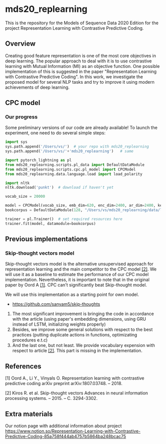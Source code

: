 # mds20_replearning
This is the repository for the Models of Sequence Data 2020 Edition for the project Representation Learning with Contrastive Predictive Coding. 

## Overview 
Creating good feature representation is one of the most core objectives in deep learning. The popular approach to deal with it is to use contrastive learning with Mutual Information (MI) as an objective function. One possible implementation of this is suggested in the paper "Representation Learning with Contrastive Predictive Coding".  In this work, we investigate the proposed model for several NLP  tasks and try to improve it using modern achievements of deep learning.

## CPC model 

### Our progress

Some preliminary versions of our code are already available! To launch the experiment, one need to do several simple steps:

```python
import sys
sys.path.append('/Users/vs/')  # your repo with mds20_replearning
sys.path.append('/Users/vs/'+'mds20_replearning')   # same

import pytorch_lightning as pl
from mds20_replearning.scripts.pl_data import DefaultDataModule
from mds20_replearning.scripts.cpc.pl_model import CPCModel
from mds20_replearning.data.language.load import load_polarity

import nltk
nltk.download('punkt')  # download if haven't yet

vocab_size = 20000

model = CPCModel(vocab_size, emb_dim=620, enc_dim=2400, ar_dim=2400, kernel_size=5, lr=2e-4) 
bookcorpus = DefaultDataModule(128, "/Users/vs/mds20_replearning/data/language/part_book_corpus.txt", valid_split=0.1, vocab_size=vocab_size)  # path to bookcorpus data

trainer = pl.Trainer()  # set required resources here
trainer.fit(model, datamodule=bookcorpus)
```

## Previous implementations

### Skip-thought vectors model
Skip-thought vectors model is the alternative unsupervised approach for representation learning and the main competitor to the CPC model [[2]](#2). We will use it as a baseline to estimate the performance of our CPC model implementation. 
Nevertheless, it is important to note that in the original paper by Oord A [[1]](#1). CPC can't significantly beat Skip-thought model. 

We will use this implementation as a starting point for own model. 
* https://github.com/sanyam5/skip-thoughts

1. The most significant improvement is bringing the code in accordance with the article (using paper's embedding dimensions, using GRU instead of LSTM, initializing weights properly)
2. Besides, we improve some general solutions with respect to the best practices (putting duplicate actions in functions, optimizating procedures e.t.c)
3. And the last one, but not least. We provide vocabulary expension with respect to article [[2]](#2). This part is missing in the implementation. 

## References
<a id="1">[1]</a> 
Oord A., Li Y., Vinyals O. 
Representation learning with contrastive predictive coding
arXiv preprint arXiv:1807.03748. – 2018.

<a id="2">[2]</a> 
Kiros R. et al. 
Skip-thought vectors
Advances in neural information processing systems. – 2015. – С. 3294-3302.

## Extra materials 
Our notion page with additional information about project
https://www.notion.so/Representation-Learning-with-Contrastive-Predictive-Coding-85a758f444ab4757b5864ba248bcac75 
